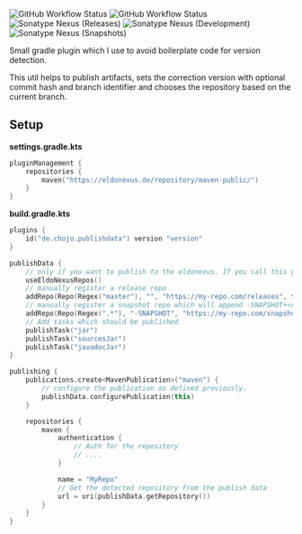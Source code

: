 ![GitHub Workflow Status](https://img.shields.io/github/actions/workflow/status/RainbowDashLabs/publishdata/verify.yml?style=for-the-badge&label=Building)
![GitHub Workflow Status](https://img.shields.io/github/actions/workflow/status/RainbowDashLabs/publishdata/publish_to_nexus.yml?style=for-the-badge&label=Publishing) \
![Sonatype Nexus (Releases)](https://img.shields.io/nexus/maven-releases/de.chojo/publishdata?label=Release&logo=Release&server=https%3A%2F%2Feldonexus.de&style=for-the-badge)
![Sonatype Nexus (Development)](https://img.shields.io/nexus/maven-dev/de.chojo/publishdata?label=DEV&logo=Release&server=https%3A%2F%2Feldonexus.de&style=for-the-badge)
![Sonatype Nexus (Snapshots)](https://img.shields.io/nexus/s/de.chojo/publishdata?color=orange&label=Snapshot&server=https%3A%2F%2Feldonexus.de&style=for-the-badge)

Small gradle plugin which I use to avoid boilerplate code for version detection.

This util helps to publish artifacts, sets the correction version with optional commit hash and branch identifier and
chooses the repository based on the current branch.

## Setup

**settings.gradle.kts**

```kotlin
pluginManagement {
    repositories {
        maven("https://eldonexus.de/repository/maven-public/")
    }
}
```

**build.gradle.kts**

```kotlin
plugins {
    id("de.chojo.publishdata") version "version"
}

publishData {
    // only if you want to publish to the eldonexus. If you call this you will not need to manually add repositories
    useEldoNexusRepos()
    // manually register a release repo
    addRepo(Repo(Regex("master"), "", "https://my-repo.com/releases", false))
    // manually register a snapshot repo which will append -SNAPSHOT+<commit_hash>
    addRepo(Repo(Regex(".*"), "-SNAPSHOT", "https://my-repo.com/snapshots", true))
    // Add tasks which should be published
    publishTask("jar")
    publishTask("sourcesJar")
    publishTask("javadocJar")
}

publishing {
    publications.create<MavenPublication>("maven") {
        // configure the publication as defined previously.
        publishData.configurePublication(this)
    }

    repositories {
        maven {
            authentication {
                // Auth for the repository
                // ....
            }

            name = "MyRepo"
            // Get the detected repository from the publish data
            url = uri(publishData.getRepository())
        }
    }
}
```
